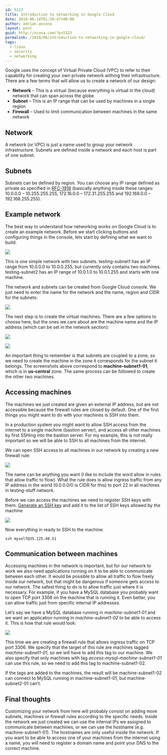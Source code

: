 ```yaml
---
id: 5123
title: Introduction to networking in Google Cloud
date: 2018-06-14T01:59:47+00:00
author: adrian.ancona
layout: post
guid: http://ncona.com/?p=5123
permalink: /2018/06/introduction-to-networking-in-google-cloud/
tags:
  - linux
  - security
  - networking
---
```

Google uses the concept of Virtual Private Cloud (VPC) to refer to their capability for creating your own private network withing their infrastructure. There are a few terms that will allow us to create a network of our design:

  * **Network** &#8211; This is a virtual (because everything is virtual in the cloud) network that can span across the globe
  * **Subnet** &#8211; This is an IP range that can be used by machines in a single region
  * **Firewall** &#8211; Used to limit communication between machines in the same network

## Network

A network (or VPC) is just a name used to group your network infrastructure. Subnets are defined inside a network and each host is part of one subnet.

## Subnets

Subnets can be defined by region. You can choose any IP range defined as private as specified in [RFC-1918](https://tools.ietf.org/html/rfc1918) (basically anything inside these ranges: 10.0.0.0 &#8211; 10.255.255.255, 172.16.0.0 &#8211; 172.31.255.255 and 192.168.0.0 &#8211; 192.168.255.255).

<!--more-->

## Example network

The best way to understand how networking works on Google Cloud is to create an example network. Before we start clicking buttons and configuring things in the console, lets start by defining what we want to build:

[<img src="/images/posts/example-network.jpg" />](/images/posts/example-network.jpg)

This is one simple network with two subnets. testing-subnet1 has an IP range from 10.0.0.0 to 10.0.0.255, but currently only contains two machines. testing-subnet2 has an IP range of 10.0.1.0 to 10.0.1.255 and starts with one machine.

The network and subnets can be created from Google Cloud console. We just need to enter the name for the network and the name, region and CIDR for the subnets:

[<img src="/images/posts/google-network.png" />](/images/posts/google-network.png)

The next step is to create the virtual machines. There are a few options to choose here, but the ones we care about are the machine name and the IP address (which can be set in the network section):

[<img src="/images/posts/google-network-ip.png" />](/images/posts/google-network-ip.png)

[<img src="/images/posts/google-network-ip-2.png" />](/images/posts/google-network-ip2.png)

An important thing to remember is that subnets are coupled to a zone, so we need to create the machine in the zone it corresponds for the subnet it belongs. The screenshots above correspond to **machine-subnet1-01**, which is in **us-central** zone. The same process can be followed to create the other two machines.

## Accessing machines

The machines we just created are given an external IP address, but are not accessible because the firewall rules are closed by default. One of the first things you might want to do with your machines is SSH into them.

In a production system you might want to allow SSH access from the internet to a single machine (bastion server), and access all other machines by first SSHing into the bastion server. For my example, this is not really important so we will be able to SSH to all machines from the internet.

We can open SSH access to all machines in our network by creating a new firewall rule:

[<img src="/images/posts/google-ssh.png" />](/images/posts/google-ssh.png)

The name can be anything you want (I like to include the word allow in rules that allow traffic to flow). What the rule does is allow ingress traffic from any IP address in the world (0.0.0.0/0 is CIDR for this) to port 22 in all machines in testing-stuff network.

Before we can access the machines we need to register SSH keys with them. [Generate an SSH key](https://help.github.com/articles/generating-a-new-ssh-key-and-adding-it-to-the-ssh-agent/) and add it to the list of SSH keys allowed by the machine

[<img src="/images/posts/enter-ssh.png" />](/images/posts/enter-ssh.png)

Now everything in ready to SSH to the machine:

```
ssh myself@35.125.48.51
```

## Communication between machines

Accessing machines in the network is important, but for our network to work we also need applications running on it to be able to communicate between each other. It would be possible to allow all traffic to flow freely inside our network, but that might be dangerous if someone gets access to our network. The safest thing to do is to allow traffic just where it is necessary. For example, if you have a MySQL database you probably want to open TCP port 3306 on the machine that is running it. Even better, you can allow traffic just from specific internal IP addresses.

Let&#8217;s say we have a MySQL database running in _machine-subnet1-01_ and we want an application running in _machine-subnet1-02_ to be able to access it. This is how that rule would look:

[<img src="/images/posts/internal-network.png" />](/images/posts/internal-network.png)

This time we are creating a firewall rule that allows ingress traffic on TCP port 3306. We specify that the target of this rule are machines tagged _machine-subnet1-01_, so we will have to add this tag to our machine. We also specify that only machines with tag _access-mysql-machine-subnet1-01_ can use this rule, so we need to add this tag to machine-subnet1-02.

If the tags are added to the machines, the result will be machine-subnet1-02 can connect to MySQL running in machine-subnet1-01, but machine-subnet2-01 can&#8217;t.

## Final thoughts

Customizing your network from here will probably consist on adding more subnets, machines or firewall rules according to the specific needs. Inside the network we just created we can use the internal IPs we assigned to communicate between machines, or we can use the hostname (e.g. machine-subnet1-01). The hostnames are only useful inside the network. If you want to be able to access one of your machines from the internet using a name, you will need to register a domain name and point your DNS to the correct machine.
